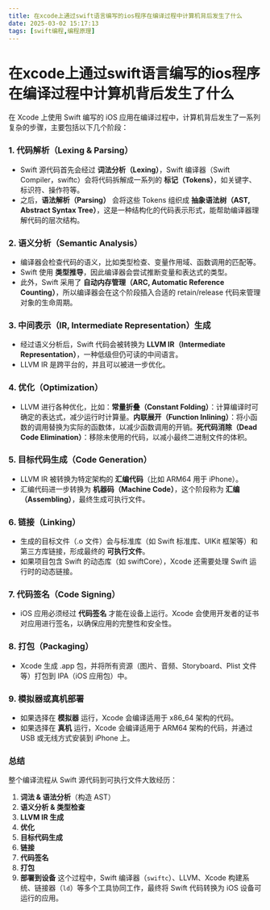 ```yaml
---
title: 在xcode上通过swift语言编写的ios程序在编译过程中计算机背后发生了什么
date: 2025-03-02 15:17:13
tags: [swift编程,编程原理]
---
```





 #  在xcode上通过swift语言编写的ios程序在编译过程中计算机背后发生了什么
 
 在 Xcode 上使用 Swift 编写的 iOS 应用在编译过程中，计算机背后发生了一系列复杂的步骤，主要包括以下几个阶段：

### 1. **代码解析（Lexing & Parsing）**

- Swift 源代码首先会经过 **词法分析（Lexing）**，Swift 编译器（Swift Compiler，swiftc）会将代码拆解成一系列的 **标记（Tokens）**，如关键字、标识符、操作符等。
- 之后，**语法解析（Parsing）** 会将这些 Tokens 组织成 **抽象语法树（AST, Abstract Syntax Tree）**，这是一种结构化的代码表示形式，能帮助编译器理解代码的层次结构。
### 2. **语义分析（Semantic Analysis）**

- 编译器会检查代码的语义，比如类型检查、变量作用域、函数调用的匹配等。
- Swift 使用 **类型推导**，因此编译器会尝试推断变量和表达式的类型。
- 此外，Swift 采用了 **自动内存管理（ARC, Automatic Reference Counting）**，所以编译器会在这个阶段插入合适的 retain/release 代码来管理对象的生命周期。
### 3. **中间表示（IR, Intermediate Representation）生成**

- 经过语义分析后，Swift 代码会被转换为 **LLVM IR（Intermediate Representation）**，一种低级但仍可读的中间语言。
- LLVM IR 是跨平台的，并且可以被进一步优化。
### 4. **优化（Optimization）**

- LLVM 进行各种优化，比如：**常量折叠（Constant Folding）**：计算编译时可确定的表达式，减少运行时计算量。**内联展开（Function Inlining）**：将小函数的调用替换为实际的函数体，以减少函数调用的开销。**死代码消除（Dead Code Elimination）**：移除未使用的代码，以减小最终二进制文件的体积。
### 5. **目标代码生成（Code Generation）**

- LLVM IR 被转换为特定架构的 **汇编代码**（比如 ARM64 用于 iPhone）。
- 汇编代码进一步转换为 **机器码（Machine Code）**，这个阶段称为 **汇编（Assembling）**，最终生成可执行文件。
### 6. **链接（Linking）**

- 生成的目标文件（.o 文件）会与标准库（如 Swift 标准库、UIKit 框架等）和第三方库链接，形成最终的 **可执行文件**。
- 如果项目包含 Swift 的动态库（如 swiftCore），Xcode 还需要处理 Swift 运行时的动态链接。
### 7. **代码签名（Code Signing）**

- iOS 应用必须经过 **代码签名** 才能在设备上运行。Xcode 会使用开发者的证书对应用进行签名，以确保应用的完整性和安全性。
### 8. **打包（Packaging）**

- Xcode 生成 .app 包，并将所有资源（图片、音频、Storyboard、Plist 文件等）打包到 IPA（iOS 应用包）中。
### 9. **模拟器或真机部署**

- 如果选择在 **模拟器** 运行，Xcode 会编译适用于 x86_64 架构的代码。
- 如果选择在 **真机** 运行，Xcode 会编译适用于 ARM64 架构的代码，并通过 USB 或无线方式安装到 iPhone 上。
### 总结

整个编译流程从 Swift 源代码到可执行文件大致经历：

1. **词法 & 语法分析**（构造 AST）
2. **语义分析 & 类型检查**
3. **LLVM IR 生成**
4. **优化**
5. **目标代码生成**
6. **链接**
7. **代码签名**
8. **打包**
9. **部署到设备**
这个过程中，Swift 编译器（`swiftc`）、LLVM、Xcode 构建系统、链接器（`ld`）等多个工具协同工作，最终将 Swift 代码转换为 iOS 设备可运行的应用。